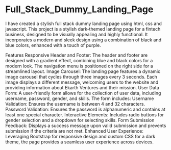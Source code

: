# Full_Stack_Dummy_Landing_Page
I have created a stylish full stack dummy landing page using html, css and javascript.
This project is a stylish dark-themed landing page for a fintech business, designed to be visually appealing and highly functional. It incorporates a modern and sleek design using a combination of black and blue colors, enhanced with a touch of purple.

Features
Responsive Header and Footer: The header and footer are designed with a gradient effect, combining blue and black colors for a modern look. The navigation menu is positioned on the right side for a streamlined layout.
Image Carousel: The landing page features a dynamic image carousel that cycles through three images every 3 seconds. Each image displays a different message, welcoming users to the website and providing information about Ekarth Ventures and their mission.
User Data Form: A user-friendly form allows for the collection of user data, including username, password, gender, and skills. The form includes:
Username Validation: Ensures the username is between 4 and 32 characters.
Password Validation: Ensures the password is alphanumeric and contains at least one special character.
Interactive Elements: Includes radio buttons for gender selection and a dropdown for selecting skills.
Form Submission Feedback: Displays a success message upon valid submission and prevents submission if the criteria are not met.
Enhanced User Experience: Leveraging Bootstrap for responsive design and custom CSS for a dark theme, the page provides a seamless user experience across devices.
